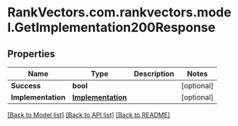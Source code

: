 # RankVectors.com.rankvectors.model.GetImplementation200Response

## Properties

Name | Type | Description | Notes
------------ | ------------- | ------------- | -------------
**Success** | **bool** |  | [optional] 
**Implementation** | [**Implementation**](Implementation.md) |  | [optional] 

[[Back to Model list]](../../README.md#documentation-for-models) [[Back to API list]](../../README.md#documentation-for-api-endpoints) [[Back to README]](../../README.md)

